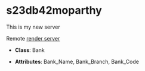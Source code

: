 # s23db42moparthy

This is my  new server

Remote [render server](https://s23db42moparthy.onrender.com)

- **Class**: Bank

- **Attributes**: Bank_Name, Bank_Branch, Bank_Code


